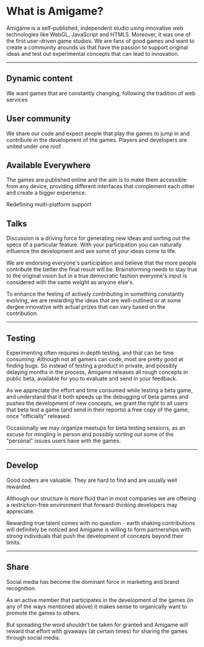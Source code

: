 # What is Amigame? 


Amigame is a self-published, independent studio using innovative web technologies like WebGL, JavaScript and HTML5. 
Moreover, it was one of the first user-driven game studios. We are fans of good games and want to create a community arounds us that have the passion to support original ideas and test out experimental concepts that can lead to innovation.

---

## Dynamic content
We want games that are constantly changing, following the tradition of web services

## User community
We share our code and expect people that play the games to jump in and contribute in the development of the games. Players and developers are united under one roof. 

## Available Everywhere 
The games are published online and the aim is to make them accessible from any device, providing different interfaces that complement each other and create a bigger experience. 

Redefining multi-platform support


## Talks

Discussion is a driving force for generating new ideas and sorting out the specs of a particular feature. With your participation you can naturally influence the development and see some of your ideas come to life. 

We are endorsing everyone's participation and believe that the more people contribute the better the final result will be. Brainstorming needs to stay true to the original vision but in a true democratic fashion everyone's input is considered with the same weight as anyone else's. 

To enhance the feeling of actively contributing in something constantly evolving, we are rewarding the ideas that are well-outlined or at some dergee innovative with actual prizes that can vary based on the contribution.

---

## Testing

Experimenting often requires in depth testing, and that can be time consuming. Although not all gamers can code, most are pretty good at finding bugs. So instead of testing a product in private, and possibly delaying months in the process, Amigame releases all rough concepts in public beta, available for you to evaluate and send in your feedback.

As we appreciate the effort and time consumed while testing a beta game, and understand that it both speeds up the debugging of beta games and pushes the development of new concepts, we grant the right to all users that beta test a game (and send in their reports) a free copy of the game, once "officially" released.

Occasionally we may organize meetups for beta testing sessions, as an excuse for mingling in person and possibly sorting out some of the "personal" issues users have with the games.

---

## Develop

Good coders are valuable. They are hard to find and are usually well rewarded.

Although our structure is more fluid than in most companies we are offering a restriction-free environment that forward-thinking developers may appreciate.

Rewarding true talent comes with no question - earth shaking contributions will definitely be noticed and Amigame is willing to form partnerships with strong individuals that push the development of concepts beyond their limits.

---

## Share

Social media has become the dominant force in marketing and brand recognition.

As an active member that participates in the development of the games (in any of the ways mentioned above) it makes sense to organically want to promote the games to others.

But spreading the word shouldn't be taken for granted and Amigame will reward that effort with givaways (at certain times) for sharing the games through social media.
